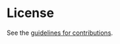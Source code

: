 # License

See the
[guidelines for contributions](https://github.com/Janfred/draft-janfred-radext-radiusdtls-bis/blob/main/CONTRIBUTING.md).
